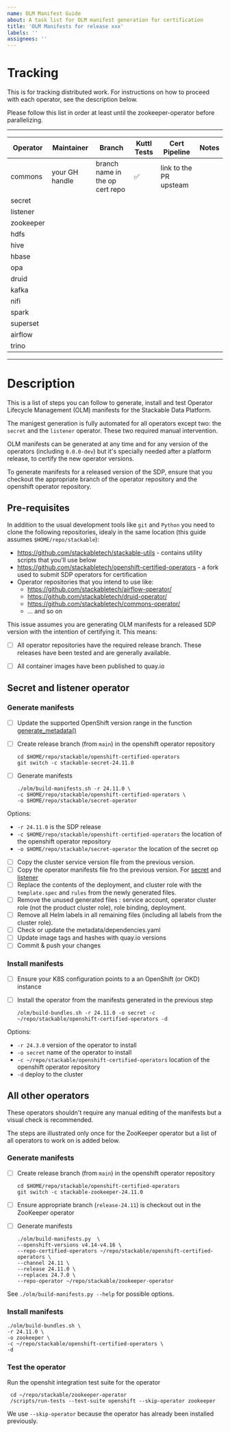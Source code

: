 ```yaml
---
name: OLM Manifest Guide
about: A task list for OLM manifest generation for certification
title: 'OLM Manifests for release xxx'
labels: ''
assignees: ''
---
```


# Tracking

This is for tracking distributed work. For instructions on how to proceed with each operator, see the description below.

Please follow this list in order at least until the zookeeper-operator before parallelizing.

---
| Operator  | Maintainer     | Branch                            | Kuttl Tests        | Cert Pipeline          | Notes |
| --------- | -------------- | --------------------------------- | ------------------ | ---------------------- | ----- |
| commons   | your GH handle | branch name in the op cert repo   | :white_check_mark: | link to the PR upsteam |       |
| secret    |                |                                   |                    |                        |       |
| listener  |                |                                   |                    |                        |       |
| zookeeper |                |                                   |                    |                        |       |
| hdfs      |                |                                   |                    |                        |       |
| hive      |                |                                   |                    |                        |       |
| hbase     |                |                                   |                    |                        |       |
| opa       |                |                                   |                    |                        |       |
| druid     |                |                                   |                    |                        |       |
| kafka     |                |                                   |                    |                        |       |
| nifi      |                |                                   |                    |                        |       |
| spark     |                |                                   |                    |                        |       |
| superset  |                |                                   |                    |                        |       |
| airflow   |                |                                   |                    |                        |       |
| trino     |                |                                   |                    |                        |       |
---
# Description

This is a list of steps you can follow to generate, install and test Operator Lifecycle Management (OLM) manifests for the Stackable Data Platform.

The manigest generation is fully automated for all operators except two: the `secret` and the `listener` operator. These two required manual intervention.

OLM manifests can be generated at any time and for any version of the operators (including `0.0.0-dev`) but it's specially needed after a platform release, to certify the new operator versions.

To generate manifests for a released version of the SDP, ensure that you checkout the appropriate branch of the operator repository and the openshift operator repository.

## Pre-requisites

In addition to the usual development tools like `git` and `Python` you need to clone the following repositories, idealy in the same location (this guide assumes `$HOME/repo/stackable`):

* https://github.com/stackabletech/stackable-utils - contains utility scripts that you'll use below
* https://github.com/stackabletech/openshift-certified-operators - a fork used to submit SDP operators for certification
* Operator repositories that you intend to use like:
  * https://github.com/stackabletech/airflow-operator/
  * https://github.com/stackabletech/druid-operator/
  * https://github.com/stackabletech/commons-operator/
  * ... and so on

This issue assumes you are generating OLM manifests for a released SDP version with the intention of certifying it. This means:

- [ ] All operator repositories have the required release branch. These releases have been tested and are generally available.
- [ ] All container images have been published to quay.io


## Secret and listener operator

### Generate manifests

- [ ] Update the supported OpenShift version range in the function [generate_metadata()](https://github.com/stackabletech/stackable-utils/blob/273ec983d6c0b1ea1852d9633ed56b8123054b39/olm/build-manifests.sh#L39) 
- [ ] Create release branch (from `main`) in the openshift operator repository

      cd $HOME/repo/stackable/openshift-certified-operators
      git switch -c stackable-secret-24.11.0
      
- [ ] Generate manifests
      
      ./olm/build-manifests.sh -r 24.11.0 \
      -c $HOME/repo/stackable/openshift-certified-operators \
      -o $HOME/repo/stackable/secret-operator

Options:
* `-r 24.11.0` is the SDP release
* `-c $HOME/repo/stackable/openshift-certified-operators` the location of the openshift operator repository
* `-o $HOME/repo/stackable/secret-operator` the location of the secret op

- [ ] Copy the cluster service version file from the previous  version.
- [ ] Copy the operator manifests file fro the previous version. For [secret](https://github.com/stackabletech/openshift-certified-operators/blob/main/operators/stackable-secret-operator/23.11.0/manifests/secret-operator-manifests.yaml) and [listener](https://github.com/stackabletech/openshift-certified-operators/blob/main/operators/stackable-listener-operator/23.11.0/manifests/listener-operator-manifests.yaml)
- [ ] Replace the contents of the deployment, and cluster role with the `template.spec` and `rules` from the newly generated files.
- [ ] Remove the unused generated files : service account, operator cluster role (not the product cluster role), role binding, deployment.
- [ ] Remove all Helm labels in all remaining files (including all labels from the cluster role).
- [ ] Check or update the metadata/dependencies.yaml
- [ ] Update image tags and hashes with quay.io versions
- [ ] Commit & push your changes

### Install manifests

- [ ] Ensure your K8S configuration points to a an OpenShift (or OKD) instance
- [ ] Install the operator from the manifests generated in the previous step

      /olm/build-bundles.sh -r 24.11.0 -o secret -c ~/repo/stackable/openshift-certified-operators -d

Options:
* `-r 24.3.0` version of the operator to install
* `-o secret` name of the operator to install
* `-c ~/repo/stackable/openshift-certified-operators` location of the openshift operator repository
* `-d` deploy to the cluster

## All other operators

These operators shouldn't require any manual editing of the manifests but a visual check is recommended.

The steps are illustrated only once for the ZooKeeper operator but a list of all operators to work on is added below.

### Generate manifests

- [ ] Create release branch (from `main`) in the openshift operator repository

      cd $HOME/repo/stackable/openshift-certified-operators
      git switch -c stackable-zookeeper-24.11.0

- [ ] Ensure appropriate branch (`release-24.11`) is checkout out in the ZooKeeper operator
- [ ] Generate manifests

      ./olm/build-manifests.py  \
      --openshift-versions v4.14-v4.16 \
      --repo-certified-operators ~/repo/stackable/openshift-certified-operators \
      --channel 24.11 \
      --release 24.11.0 \
      --replaces 24.7.0 \
      --repo-operator ~/repo/stackable/zookeeper-operator

See `./olm/build-manifests.py --help` for possible options.

### Install manifests

    ./olm/build-bundles.sh \
    -r 24.11.0 \
    -o zookeeper \
    -c ~/repo/stackable/openshift-certified-operators \
    -d

### Test the operator

Run the openshit integration test suite for the operator

     cd ~/repo/stackable/zookeeper-operator
     /scripts/run-tests --test-suite openshift --skip-operator zookeeper

We use `--skip-operator` because the operator has already been installed previously.


